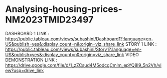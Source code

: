 # Analysing-housing-prices-NM2023TMID23497
DASHBOARD 1 LINK : https://public.tableau.com/views/subashini/Dashboard1?:language=en-US&publish=yes&:display_count=n&:origin=viz_share_link
STORY 1 LINK : https://public.tableau.com/views/subashini/Story1?:language=en-US&publish=yes&:display_count=n&:origin=viz_share_link
VIDEO DEMONSTRATION LINK : https://drive.google.com/file/d/1_zZCsud4M5odcgCmlm_epYQ8I9_5n2Vh/view?usp=drive_link

